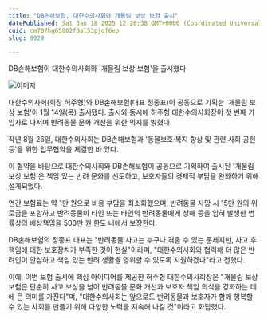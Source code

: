 ```yaml
---
title: "DB손해보험, 대한수의사회와 개물림 보상 보험 출시"
datePublished: Sat Jan 18 2025 12:26:38 GMT+0000 (Coordinated Universal Time)
cuid: cm707hg65002f0al53pjqf6ep
slug: 6929

---
```



DB손해보험이 대한수의사회와 '개물림 보상 보험'을 출시했다

![이미지](https://cdn.hashnode.com/res/hashnode/image/upload/v1739261655579/4e222209-518a-49d1-9a1a-3f24c57e56f6.png)

대한수의사회(회장 허주형)와 DB손해보험(대표 정종표)이 공동으로 기획한 '개물림 보상 보험'이 1월 14일(목) 출시됐다. 출시와 동시에 허주형 대한수의사회장이 첫 번째 가입자로 나서며 반려동물 문화 개선을 위한 의지를 밝혔다.

작년 8월 26일, 대한수의사회는 DB손해보험과 '동물보호·복지 향상 및 관련 사회 공헌 등'을 위한 업무협약을 체결한 바 있다.

이 협약을 바탕으로 대한수의사회와 DB손해보험이 공동으로 기획하여 출시된 '개물림 보상 보험'은 책임 있는 반려 문화를 선도하고, 보호자들의 경제적 부담을 완화하기 위해 설계되었다.

연간 보험료는 약 1만 원으로 비용 부담을 최소화했으며, 반려동물 사망 시 15만 원의 위로금을 포함하고 반려동물이 타인 또는 타인의 반려동물에게 상해 등을 입혀 발생한 법률상의 배상책임을 500만 원 한도 내에서 보장한다.

DB손해보험의 정종표 대표는 "반려동물 사고는 누구나 겪을 수 있는 문제지만, 사고 후 책임에 대한 보호장치가 부족한 것이 현실"이라며, "대한수의사회와 협력해 더 많은 반려인이 안심하고 책임 있는 반려 생활을 영위할 수 있도록 지원하겠다"라고 전했다.

이에, 이번 보험 출시에 핵심 아이디어를 제공한 허주형 대한수의사회장은 "개물림 보상 보험은 단순히 사고 보상을 넘어 반려동물 문화 개선과 보호자 책임 의식을 강화하는 데에 큰 의미를 가진다"며, "대한수의사회는 앞으로도 반려동물과 보호자가 함께 행복할 수 있는 사회를 만들기 위해 다양한 노력을 지속해 나갈 것"이라고 화답했다.